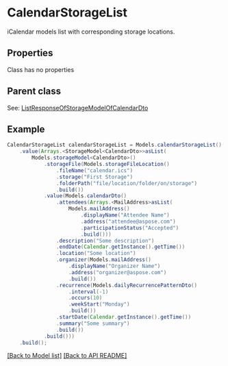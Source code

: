 # CalendarStorageList

iCalendar models list with corresponding storage locations.             

## Properties
Class has no properties

## Parent class

See: [ListResponseOfStorageModelOfCalendarDto](ListResponseOfStorageModelOfCalendarDto.md)


## Example
```java
CalendarStorageList calendarStorageList = Models.calendarStorageList()
    .value(Arrays.<StorageModel<CalendarDto>>asList(
        Models.storageModel<CalendarDto>()
            .storageFile(Models.storageFileLocation()
                .fileName("calendar.ics")
                .storage("First Storage")
                .folderPath("file/location/folder/on/storage")
                .build())
            .value(Models.calendarDto()
                .attendees(Arrays.<MailAddress>asList(
                    Models.mailAddress()
                        .displayName("Attendee Name")
                        .address("attendee@aspose.com")
                        .participationStatus("Accepted")
                        .build()))
                .description("Some description")
                .endDate(Calendar.getInstance().getTime())
                .location("Some location")
                .organizer(Models.mailAddress()
                    .displayName("Organizer Name")
                    .address("organizer@aspose.com")
                    .build())
                .recurrence(Models.dailyRecurrencePatternDto()
                    .interval(-1)
                    .occurs(10)
                    .weekStart("Monday")
                    .build())
                .startDate(Calendar.getInstance().getTime())
                .summary("Some summary")
                .build())
            .build()))
    .build();
```


[[Back to Model list]](Models.md) [[Back to API README]](README.md)
